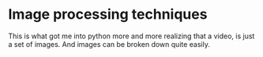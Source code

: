 # Image processing techniques

This is what got me into python more and more realizing that a video, is just a set of images. And images can be broken down quite easily. 

